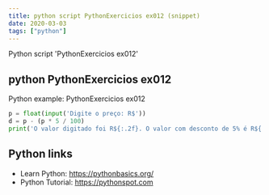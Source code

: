 ```yaml
---
title: python script PythonExercicios ex012 (snippet)
date: 2020-03-03
tags: ["python"]
---
```

Python script 'PythonExercicios ex012'


## python PythonExercicios ex012

Python example: PythonExercicios ex012

```python
p = float(input('Digite o preço: R$'))
d = p - (p * 5 / 100)
print('O valor digitado foi R${:.2f}. O valor com desconto de 5% é R${:.2f}!'.format(p, d))

```

## Python links

- Learn Python: https://pythonbasics.org/
- Python Tutorial: https://pythonspot.com
